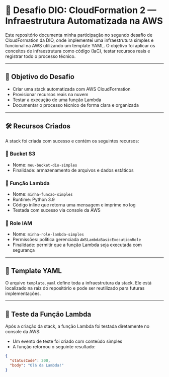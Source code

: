 # 🚀 Desafio DIO: CloudFormation 2 — Infraestrutura Automatizada na AWS

Este repositório documenta minha participação no segundo desafio de CloudFormation da DIO, onde implementei uma infraestrutura simples e funcional na AWS utilizando um template YAML. O objetivo foi aplicar os conceitos de infraestrutura como código (IaC), testar recursos reais e registrar todo o processo técnico.

---

## 🎯 Objetivo do Desafio

- Criar uma stack automatizada com AWS CloudFormation
- Provisionar recursos reais na nuvem
- Testar a execução de uma função Lambda
- Documentar o processo técnico de forma clara e organizada

---

## 🛠️ Recursos Criados

A stack foi criada com sucesso e contém os seguintes recursos:

### 🔹 Bucket S3

- Nome: `meu-bucket-dio-simples`
- Finalidade: armazenamento de arquivos e dados estáticos

### 🔹 Função Lambda

- Nome: `minha-funcao-simples`
- Runtime: Python 3.9
- Código inline que retorna uma mensagem e imprime no log
- Testada com sucesso via console da AWS

### 🔹 Role IAM

- Nome: `minha-role-lambda-simples`
- Permissões: política gerenciada `AWSLambdaBasicExecutionRole`
- Finalidade: permitir que a função Lambda seja executada com segurança

---

## 📄 Template YAML

O arquivo `template.yaml` define toda a infraestrutura da stack. Ele está localizado na raiz do repositório e pode ser reutilizado para futuras implementações.

---

## 🧪 Teste da Função Lambda

Após a criação da stack, a função Lambda foi testada diretamente no console da AWS:

- Um evento de teste foi criado com conteúdo simples
- A função retornou o seguinte resultado:

```json
{
  "statusCode": 200,
  "body": "Olá da Lambda!"
}

